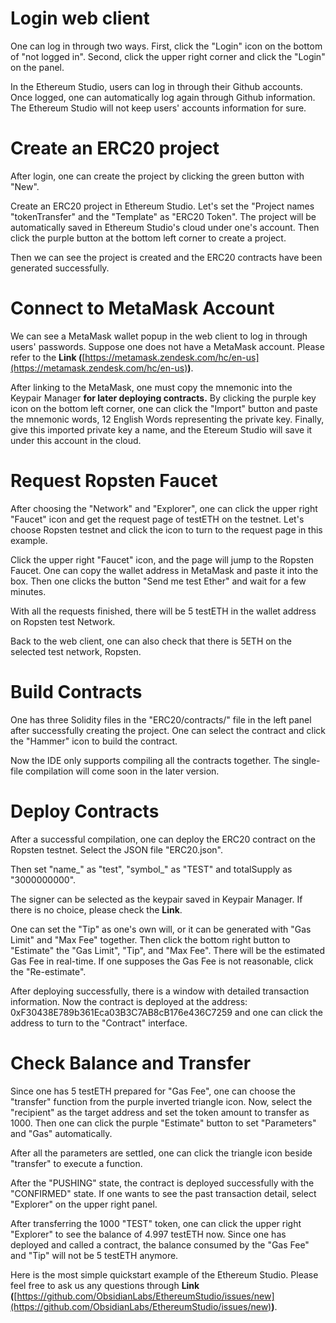# Login web client

One can log in through two ways. First, click the "Login" icon on the bottom of "not logged in". Second, click the upper right corner and click the "Login" on the panel.

In the Ethereum Studio, users can log in through their Github accounts. Once logged, one can automatically log again through Github information. The Ethereum Studio will not keep users' accounts information for sure.

# Create an ERC20 project

After login, one can create the project by clicking the green button with "New".

Create an ERC20 project in Ethereum Studio. Let's set the "Project names "tokenTransfer" and the "Template" as "ERC20 Token". The project will be automatically saved in Ethereum Studio's cloud under one's account. Then click the purple button at the bottom left corner to create a project.

Then we can see the project is created and the ERC20 contracts have been generated successfully.

# Connect to MetaMask Account

We can see a MetaMask wallet popup in the web client to log in through users' passwords. Suppose one does not have a MetaMask account. Please refer to the **Link (**[https://metamask.zendesk.com/hc/en-us](https://metamask.zendesk.com/hc/en-us)**)**.


After linking to the MetaMask, one must copy the mnemonic into the Keypair Manager **for later deploying contracts.** By clicking the purple key icon on the bottom left corner, one can click the "Import" button and paste the mnemonic words, 12 English Words representing the private key. Finally, give this imported private key a name, and the Etereum Studio will save it under this account in the cloud.

# Request Ropsten Faucet

After choosing the "Network" and "Explorer", one can click the upper right "Faucet" icon and get the request page of testETH on the testnet. Let's choose Ropsten testnet and click the icon to turn to the request page in this example.


Click the upper right "Faucet" icon, and the page will jump to the Ropsten Faucet. One can copy the wallet address in MetaMask and paste it into the box. Then one clicks the button "Send me test Ether" and wait for a few minutes.


With all the requests finished, there will be 5 testETH in the wallet address on Ropsten test Network.


Back to the web client, one can also check that there is 5ETH on the selected test network, Ropsten.


# Build Contracts

One has three Solidity files in the "ERC20/contracts/" file in the left panel after successfully creating the project. One can select the contract and click the "Hammer" icon to build the contract.


Now the IDE only supports compiling all the contracts together. The single-file compilation will come soon in the later version.


# Deploy Contracts

After a successful compilation, one can deploy the ERC20 contract on the Ropsten testnet. Select the JSON file "ERC20.json".


Then set "name_" as "test", "symbol_" as "TEST" and totalSupply as "3000000000".


The signer can be selected as the keypair saved in Keypair Manager. If there is no choice, please check the **Link**.


One can set the "Tip" as one's own will, or it can be generated with "Gas Limit" and "Max Fee" together. Then click the bottom right button to "Estimate" the "Gas Limit", "Tip", and "Max Fee". There will be the estimated Gas Fee in real-time. If one supposes the Gas Fee is not reasonable, click the "Re-estimate".


After deploying successfully, there is a window with detailed transaction information. Now the contract is deployed at the address: 0xF30438E789b361Eca03B3C7AB8cB176e436C7259 and one can click the address to turn to the "Contract" interface.


# Check Balance and Transfer

Since one has 5 testETH prepared for "Gas Fee", one can choose the "transfer" function from the purple inverted triangle icon. Now, select the "recipient" as the target address and set the token amount to transfer as 1000. Then one can click the purple "Estimate" button to set "Parameters" and "Gas" automatically.


After all the parameters are settled, one can click the triangle icon beside "transfer" to execute a function.

After the "PUSHING" state, the contract is deployed successfully with the "CONFIRMED" state. If one wants to see the past transaction detail, select "Explorer" on the upper right panel.

After transferring the 1000 "TEST" token, one can click the upper right "Explorer" to see the balance of 4.997 testETH now. Since one has deployed and called a contract, the balance consumed by the "Gas Fee" and "Tip" will not be 5 testETH anymore.


Here is the most simple quickstart example of the Ethereum Studio. Please feel free to ask us any questions through **Link (**[https://github.com/ObsidianLabs/EthereumStudio/issues/new](https://github.com/ObsidianLabs/EthereumStudio/issues/new)**)**.